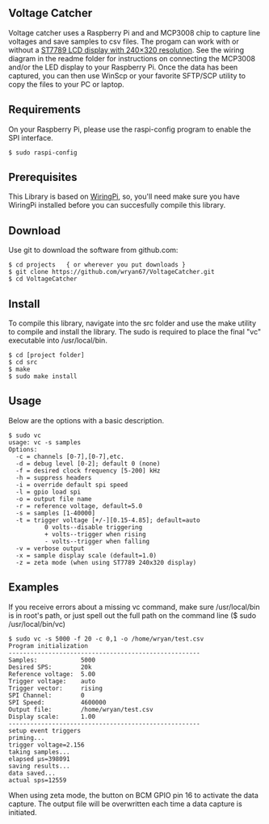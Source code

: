Voltage Catcher
---------------

Voltage catcher uses a Raspberry Pi and and MCP3008 chip to capture line voltages and save samples to csv files.  The progam can work with or without a [ST7789 LCD display with 240×320 resolution](https://www.amazon.com/dp/B081Q79X2F).  See the wiring diagram in the readme folder for instructions on connecting the MCP3008 and/or the LED display to your Raspberry Pi.   Once the data has been captured, you can then use WinScp or your favorite SFTP/SCP utility to copy the files to your PC or laptop.


## Requirements
On your Raspberry Pi, please use the raspi-config program to enable the SPI interface.

	$ sudo raspi-config


## Prerequisites

This Library is based on [WiringPi](http://wiringpi.com/), so, you'll need make sure you 
have WiringPi installed before you can succesfully compile this library.  


## Download
Use git to download the software from github.com:

    $ cd projects   { or wherever you put downloads }
    $ git clone https://github.com/wryan67/VoltageCatcher.git
    $ cd VoltageCatcher


## Install

To compile this library, navigate into the src folder and use the make utility to compile 
and install the library.  The sudo is required to place the final "vc" executable into /usr/local/bin.  

    $ cd [project folder]
    $ cd src
    $ make
    $ sudo make install


## Usage

Below are the options with a basic description.  

    $ sudo vc
    usage: vc -s samples
    Options:    
      -c = channels [0-7],[0-7],etc.
      -d = debug level [0-2]; default 0 (none)
      -f = desired clock frequency [5-200] kHz
      -h = suppress headers
      -i = override default spi speed
      -l = gpio load spi
      -o = output file name
      -r = reference voltage, default=5.0
      -s = samples [1-40000]
      -t = trigger voltage [+/-][0.15-4.85]; default=auto
              0 volts--disable triggering
              + volts--trigger when rising
              - volts--trigger when falling
      -v = verbose output    
      -x = sample display scale (default=1.0)
      -z = zeta mode (when using ST7789 240x320 display)

## Examples

If you receive errors about a missing vc command, make sure /usr/local/bin is in root's path, or just spell out the full path on the command line ($ sudo /usr/local/bin/vc)

    $ sudo vc -s 5000 -f 20 -c 0,1 -o /home/wryan/test.csv
    Program initialization
    -----------------------------------------------------
    Samples:            5000
    Desired SPS:        20k
    Reference voltage:  5.00
    Trigger voltage:    auto
    Trigger vector:     rising
    SPI Channel:        0
    SPI Speed:          4600000
    Output file:        /home/wryan/test.csv
    Display scale:      1.00
    -----------------------------------------------------
    setup event triggers
    priming...
    trigger voltage=2.156
    taking samples...
    elapsed µs=398091
    saving results...
    data saved...
    actual sps=12559

When using zeta mode, the button on BCM GPIO pin 16 to activate the data capture.  The output file will be overwritten each time a data capture is initiated.

